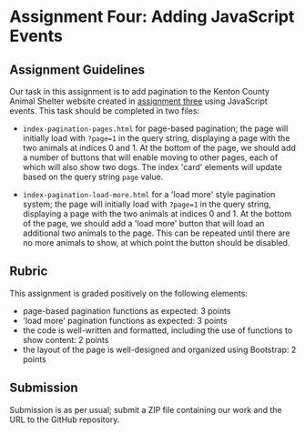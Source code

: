 # Assignment Four: Adding JavaScript Events

## Assignment Guidelines

Our task in this assignment is to add pagination to the Kenton County Animal Shelter website created in
[assignment three](https://github.com/muzzarellimj/full-stack-application-development/tree/main/assignment/assignment-3)
using JavaScript events. This task should be completed in two files:

- ``index-pagination-pages.html`` for page-based pagination; the page will initially load with ``?page=1`` in the query 
string, displaying a page with the two animals at indices 0 and 1. At the bottom of the page, we should add a number 
of buttons that will enable moving to other pages, each of which will also show two dogs. The index 'card' elements
will update based on the query string ``page`` value.

- ``index-pagination-load-more.html`` for a 'load more' style pagination system; the page will initially load with
``?page=1`` in the query string, displaying a page with the two animals at indices 0 and 1. At the bottom of the page,
we should add a 'load more' button that will load an additional two animals to the page. This can be repeated until
there are no more animals to show, at which point the button should be disabled.

## Rubric

This assignment is graded positively on the following elements:
- page-based pagination functions as expected: 3 points
- 'load more' pagination functions as expected: 3 points
- the code is well-written and formatted, including the use of functions to show content: 2 points
- the layout of the page is well-designed and organized using Bootstrap: 2 points

## Submission

Submission is as per usual; submit a ZIP file containing our work and the URL to the GitHub repository.